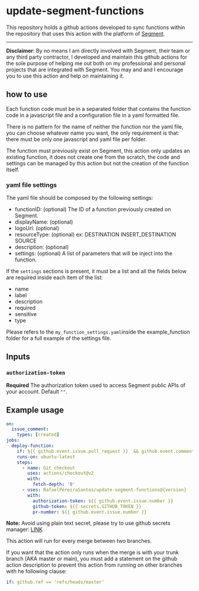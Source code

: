 # update-segment-functions
This repository holds a github actions developed to sync functions within the repository that uses this action with
the platform of [Segment](https://segment.com/).

---

**Disclaimer**:
By no means I am directly involved with Segment, their team or any third party contractor, I developed and maintain this
github actions for the sole purpose of helping me out both on my professional and personal projects that are integrated
with Segment. You may and and I encourage you to use this action and help on maintaining it.

## how to use
Each function code must be in a separated folder that contains the function code in a javascript file and a
configuration file in a yaml formatted file.

There is no pattern for the name of neither the function nor the yaml file, you can choose whatever name you want, the
only requirement is that: there must be only one javascript and yaml file per folder.

The function must previously exist on Segment, this action only updates an existing function, it does not create one
from the scratch, the code and settings can be managed by this action but not the creation of the function itself.

### yaml file settings
The yaml file should be composed by the following settings:
- functionID: (optional) The ID of a function previously created on Segment.
- displayName: (optional)
- logoUrl: (optional)
- resourceType: (optional) ex: DESTINATION INSERT_DESTINATION SOURCE
- description: (optional)
- settings: (optional) A list of parameters that will be inject into the function.

If the `settings` sections is present, it must be a list and all the fields below are required inside each item of the
list:
- name
- label
- description
- required
- sensitive
- type

Please refers to the `my_function_settings.yaml`inside the example_function folder for a full example of the settings
file.

## Inputs

### `authorization-token`

**Required** The authorization token used to access Segment public APIs of your account. Default `""`.

## Example usage

```yaml
on:
  issue_comment:
    types: [created]
jobs:
  deploy-function:
    if: ${{ github.event.issue.pull_request }}  && github.event.comment.body == '{your command favorite command in here}'
    runs-on: ubuntu-latest
    steps:
      - name: Git checkout
        uses: actions/checkout@v2
        with:
          fetch-depth: '0'
      - uses: RafaelPereiraSantos/update-segment-functions@{version}
        with:
          authorization-token: ${{ github.event.issue.number }}
          github-token: ${{ secrets.GITHUB_TOKEN }}
          pr-number: ${{ github.event.issue.number }}
```

**Note:** Avoid using plain text secret, please try to use github secrets manager:
[LINK](https://docs.github.com/en/actions/security-for-github-actions/security-guides/using-secrets-in-github-actions)

This action will run for every merge between two branches.

If you want that the action only runs when the merge is with your trunk branch (AKA master or main), you must add a
statement on the github action description to prevent this action from running on other branches with he following
clause:
```yaml
if: github.ref == 'refs/heads/master'
```